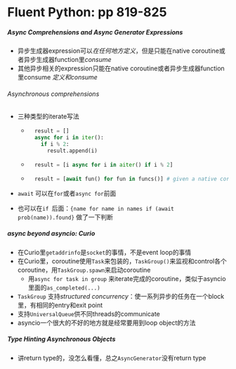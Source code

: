 # Fluent Python: pp 819-825

##### Async Comprehensions and Async Generator Expressions

- 异步生成器expression可以*在任何地方定义*，但是只能在native coroutine或者异步生成器function里*consume*
- 其他异步相关的expression只能在native coroutine或者异步生成器function里consume *定义和consume*

###### Asynchronous comprehensions

- 三种类型的iterate写法

    - ```python
        result = []
        async for i in iter():
          if i % 2:
            result.append(i)
        ```

    - ```python
        result = [i async for i in aiter() if i % 2]
        ```

    - ```python
        result = [await fun() for fun in funcs()] # given a native coroutine fun
        ```

- `await` 可以在`for`或者`async for`前面
- 也可以在`if `后面：`{name for name in names if (await prob(name)).found}` 做了一下判断

##### async beyond asyncio: Curio

- 在Curio里`getaddrinfo`是`socket`的事情，不是event loop的事情
- 在Curio里，coroutine使用`Task`来包装的，`TaskGroup()`来监视和control各个coroutine，用`TaskGroup.spawn`来启动coroutine
    - 用`async for task in group` 来iterate完成的coroutine，类似于asyncio里面的`as_completed(...)`
- `TaskGroup` 支持*structured concurrency*：使一系列异步的任务在一个block里，有相同的entry和exit point
- 支持`UniversalQueue`供不同threads的communicate
- asyncio一个很大的不好的地方就是经常要用到loop object的方法

##### Type Hinting Asynchronous Objects

- 讲return type的，没怎么看懂，总之`AsyncGenerator`没有return type

##### 
